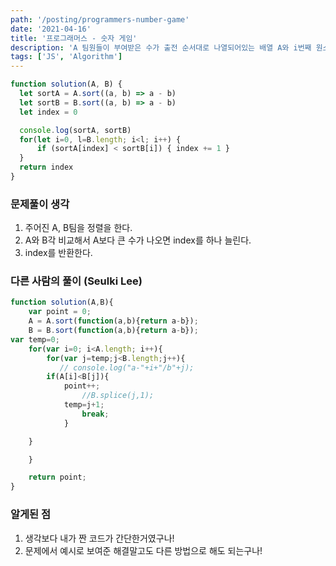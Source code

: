 ```yaml
---
path: '/posting/programmers-number-game'
date: '2021-04-16'
title: '프로그래머스 - 숫자 게임'
description: 'A 팀원들이 부여받은 수가 출전 순서대로 나열되어있는 배열 A와 i번째 원소가 B팀의 i번 팀원이 부여받은 수를 의미하는 배열 B가 주어질 때, B 팀원들이 얻을 수 있는 최대 승점을 return 하도록 solution 함수를 완성해주세요.'
tags: ['JS', 'Algorithm']
---
```


```javascript
function solution(A, B) {
  let sortA = A.sort((a, b) => a - b)
  let sortB = B.sort((a, b) => a - b)
  let index = 0

  console.log(sortA, sortB)
  for(let i=0, l=B.length; i<l; i++) {
      if (sortA[index] < sortB[i]) { index += 1 }
  }
  return index
}
```



### 문제풀이 생각

1. 주어진 A, B팀을 정렬을 한다.
2. A와 B각 비교해서 A보다 큰 수가 나오면 index를 하나 늘린다.
3. index를 반환한다.



### 다른 사람의 풀이 (Seulki Lee)

```javascript
function solution(A,B){
    var point = 0;
    A = A.sort(function(a,b){return a-b});
    B = B.sort(function(a,b){return a-b});
var temp=0;
    for(var i=0; i<A.length; i++){
        for(var j=temp;j<B.length;j++){
           // console.log("a-"+i+"/b"+j);
        if(A[i]<B[j]){
            point++;
                //B.splice(j,1);
            temp=j+1;
                break;
            }

    }

    }

    return point;
}
```



### 알게된 점

1. 생각보다 내가 짠 코드가 간단한거였구나!
2. 문제에서 예시로 보여준 해결말고도 다른 방법으로 해도 되는구나!



